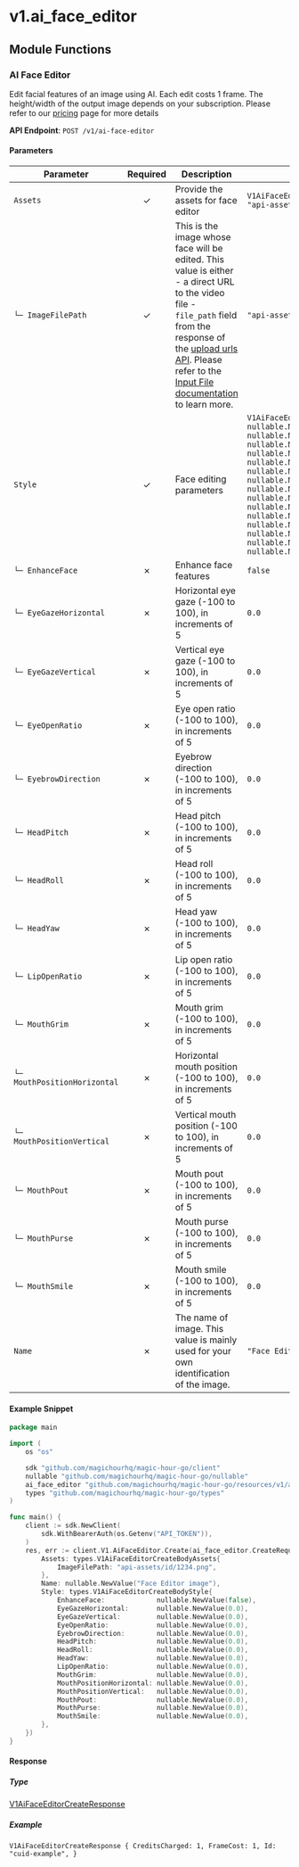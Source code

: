 # v1.ai_face_editor

## Module Functions

### AI Face Editor <a name="create"></a>

Edit facial features of an image using AI. Each edit costs 1 frame. The height/width of the output image depends on your subscription. Please refer to our [pricing](/pricing) page for more details

**API Endpoint**: `POST /v1/ai-face-editor`

#### Parameters

| Parameter | Required | Description | Example |
|-----------|:--------:|-------------|--------|
| `Assets` | ✓ | Provide the assets for face editor | `V1AiFaceEditorCreateBodyAssets {ImageFilePath: "api-assets/id/1234.png",}` |
| `└─ ImageFilePath` | ✓ | This is the image whose face will be edited. This value is either - a direct URL to the video file - `file_path` field from the response of the [upload urls API](https://docs.magichour.ai/api-reference/files/generate-asset-upload-urls).  Please refer to the [Input File documentation](https://docs.magichour.ai/api-reference/files/generate-asset-upload-urls#input-file) to learn more.  | `"api-assets/id/1234.png"` |
| `Style` | ✓ | Face editing parameters | `V1AiFaceEditorCreateBodyStyle {EnhanceFace: nullable.NewValue(false),EyeGazeHorizontal: nullable.NewValue(0.0),EyeGazeVertical: nullable.NewValue(0.0),EyeOpenRatio: nullable.NewValue(0.0),EyebrowDirection: nullable.NewValue(0.0),HeadPitch: nullable.NewValue(0.0),HeadRoll: nullable.NewValue(0.0),HeadYaw: nullable.NewValue(0.0),LipOpenRatio: nullable.NewValue(0.0),MouthGrim: nullable.NewValue(0.0),MouthPositionHorizontal: nullable.NewValue(0.0),MouthPositionVertical: nullable.NewValue(0.0),MouthPout: nullable.NewValue(0.0),MouthPurse: nullable.NewValue(0.0),MouthSmile: nullable.NewValue(0.0),}` |
| `└─ EnhanceFace` | ✗ | Enhance face features | `false` |
| `└─ EyeGazeHorizontal` | ✗ | Horizontal eye gaze (-100 to 100), in increments of 5 | `0.0` |
| `└─ EyeGazeVertical` | ✗ | Vertical eye gaze (-100 to 100), in increments of 5 | `0.0` |
| `└─ EyeOpenRatio` | ✗ | Eye open ratio (-100 to 100), in increments of 5 | `0.0` |
| `└─ EyebrowDirection` | ✗ | Eyebrow direction (-100 to 100), in increments of 5 | `0.0` |
| `└─ HeadPitch` | ✗ | Head pitch (-100 to 100), in increments of 5 | `0.0` |
| `└─ HeadRoll` | ✗ | Head roll (-100 to 100), in increments of 5 | `0.0` |
| `└─ HeadYaw` | ✗ | Head yaw (-100 to 100), in increments of 5 | `0.0` |
| `└─ LipOpenRatio` | ✗ | Lip open ratio (-100 to 100), in increments of 5 | `0.0` |
| `└─ MouthGrim` | ✗ | Mouth grim (-100 to 100), in increments of 5 | `0.0` |
| `└─ MouthPositionHorizontal` | ✗ | Horizontal mouth position (-100 to 100), in increments of 5 | `0.0` |
| `└─ MouthPositionVertical` | ✗ | Vertical mouth position (-100 to 100), in increments of 5 | `0.0` |
| `└─ MouthPout` | ✗ | Mouth pout (-100 to 100), in increments of 5 | `0.0` |
| `└─ MouthPurse` | ✗ | Mouth purse (-100 to 100), in increments of 5 | `0.0` |
| `└─ MouthSmile` | ✗ | Mouth smile (-100 to 100), in increments of 5 | `0.0` |
| `Name` | ✗ | The name of image. This value is mainly used for your own identification of the image. | `"Face Editor image"` |

#### Example Snippet

```go
package main

import (
	os "os"

	sdk "github.com/magichourhq/magic-hour-go/client"
	nullable "github.com/magichourhq/magic-hour-go/nullable"
	ai_face_editor "github.com/magichourhq/magic-hour-go/resources/v1/ai_face_editor"
	types "github.com/magichourhq/magic-hour-go/types"
)

func main() {
	client := sdk.NewClient(
		sdk.WithBearerAuth(os.Getenv("API_TOKEN")),
	)
	res, err := client.V1.AiFaceEditor.Create(ai_face_editor.CreateRequest{
		Assets: types.V1AiFaceEditorCreateBodyAssets{
			ImageFilePath: "api-assets/id/1234.png",
		},
		Name: nullable.NewValue("Face Editor image"),
		Style: types.V1AiFaceEditorCreateBodyStyle{
			EnhanceFace:             nullable.NewValue(false),
			EyeGazeHorizontal:       nullable.NewValue(0.0),
			EyeGazeVertical:         nullable.NewValue(0.0),
			EyeOpenRatio:            nullable.NewValue(0.0),
			EyebrowDirection:        nullable.NewValue(0.0),
			HeadPitch:               nullable.NewValue(0.0),
			HeadRoll:                nullable.NewValue(0.0),
			HeadYaw:                 nullable.NewValue(0.0),
			LipOpenRatio:            nullable.NewValue(0.0),
			MouthGrim:               nullable.NewValue(0.0),
			MouthPositionHorizontal: nullable.NewValue(0.0),
			MouthPositionVertical:   nullable.NewValue(0.0),
			MouthPout:               nullable.NewValue(0.0),
			MouthPurse:              nullable.NewValue(0.0),
			MouthSmile:              nullable.NewValue(0.0),
		},
	})
}

```

#### Response

##### Type
[V1AiFaceEditorCreateResponse](/types/v1_ai_face_editor_create_response.go)

##### Example
`V1AiFaceEditorCreateResponse {
CreditsCharged: 1,
FrameCost: 1,
Id: "cuid-example",
}`


